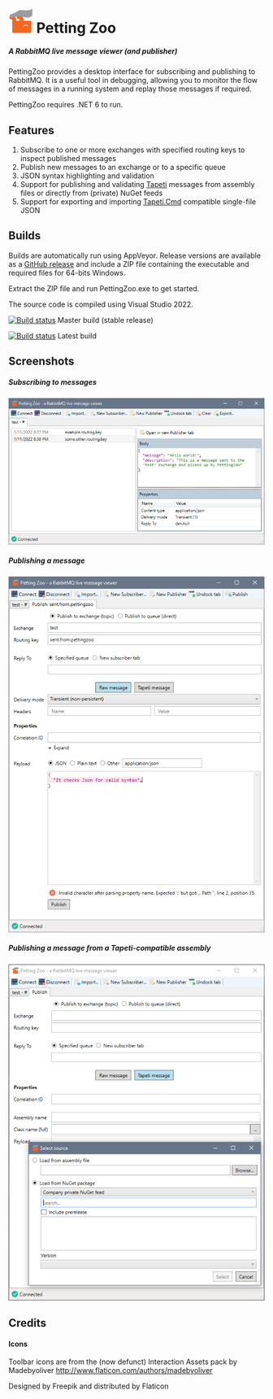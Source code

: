 # ![Petting Zoo](./PettingZoo/Images/PettingZoo-48.png) Petting Zoo
##### A RabbitMQ live message viewer (and publisher)

PettingZoo provides a desktop interface for subscribing and publishing to RabbitMQ. It is a useful tool in debugging, allowing you to monitor the flow of messages in a running system and replay those messages if required.

PettingZoo requires .NET 6 to run.

## Features

 1. Subscribe to one or more exchanges with specified routing keys to inspect published messages
 2. Publish new messages to an exchange or to a specific queue
 3. JSON syntax highlighting and validation
 4. Support for publishing and validating [Tapeti](https://github.com/MvRens/Tapeti) messages from assembly files or directly from (private) NuGet feeds
 5. Support for exporting and importing [Tapeti.Cmd](https://github.com/MvRens/Tapeti.Cmd) compatible single-file JSON

## Builds
Builds are automatically run using AppVeyor. Release versions are available as a [GitHub release](https://github.com/MvRens/PettingZoo/releases) and include a ZIP file containing the executable and required files for 64-bits Windows.

Extract the ZIP file and run PettingZoo.exe to get started.


The source code is compiled using Visual Studio 2022.


[![Build status](https://ci.appveyor.com/api/projects/status/gqsw03v2evy0l0gv/branch/master?svg=true)](https://ci.appveyor.com/project/MvRens/pettingzoo/branch/master) Master build (stable release)

[![Build status](https://ci.appveyor.com/api/projects/status/gqsw03v2evy0l0gv?svg=true)](https://ci.appveyor.com/project/MvRens/pettingzoo) Latest build

## Screenshots
##### Subscribing to messages
![Subscribe example](./Docs/Subscribe.png)

##### Publishing a message
![Publish example](./Docs/Publish.png)

##### Publishing a message from a Tapeti-compatible assembly
![Tapeti publish example](./Docs/TapetiPublish.png)

## Credits
#### Icons

Toolbar icons are from the (now defunct) Interaction Assets pack by Madebyoliver
<http://www.flaticon.com/authors/madebyoliver>

Designed by Freepik and distributed by Flaticon
